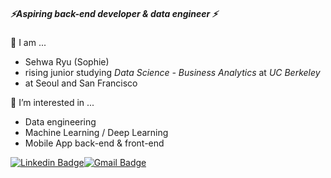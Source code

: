 ##### ⚡Aspiring **back-end developer** & **data engineer** ⚡

👯 I am ...

- Sehwa Ryu (Sophie)
- rising junior studying *Data Science - Business Analytics* at *UC Berkeley*
- at Seoul and San Francisco



🌱 I’m interested in ...

- Data engineering
- Machine Learning / Deep Learning
- Mobile App back-end & front-end



[![Linkedin Badge](https://img.shields.io/badge/-LinkedIn-blue?style=flat-square&logo=Linkedin&logoColor=white&link=https://www.linkedin.com/in/seong-yun-byeon-8183a8113/)](https://www.linkedin.com/in/soph-seh-r/)[![Gmail Badge](https://img.shields.io/badge/Gmail-d14836?style=flat-square&logo=Gmail&logoColor=white&link=mailto:sehwa_ryu@berkeley.edu)](mailto:sehwa_ryu@berkeley.edu)

